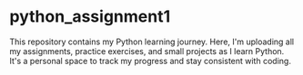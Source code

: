 # python_assignment1
This repository contains my Python learning journey. Here, I'm uploading all my assignments, practice exercises, and small projects as I learn Python. It's a personal space to track my progress and stay consistent with coding. 
